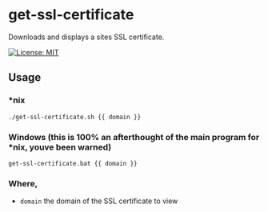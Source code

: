 # get-ssl-certificate
Downloads and displays a sites SSL certificate.

[![License: MIT](https://img.shields.io/badge/License-MIT-yellow.svg)](https://opensource.org/licenses/MIT)

## Usage
### *nix
```
./get-ssl-certificate.sh {{ domain }}
```
### Windows (this is 100% an afterthought of the main program for *nix, youve been warned)
```
get-ssl-certificate.bat {{ domain }}
```
### Where,
 * `domain` the domain of the SSL certificate to view
